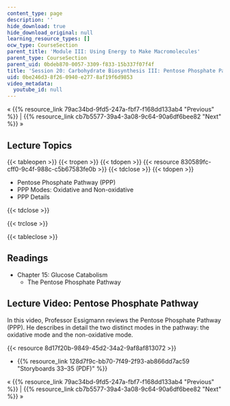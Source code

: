 ```yaml
---
content_type: page
description: ''
hide_download: true
hide_download_original: null
learning_resource_types: []
ocw_type: CourseSection
parent_title: 'Module III: Using Energy to Make Macromolecules'
parent_type: CourseSection
parent_uid: 0bdeb870-0057-3309-f833-15b337f07f4f
title: 'Session 20: Carbohydrate Biosynthesis III: Pentose Phosphate Pathway'
uid: 0be246d3-8f26-0940-e277-8af19f6d9853
video_metadata:
  youtube_id: null
---
```


« {{% resource_link 79ac34bd-9fd5-247a-fbf7-f168dd133ab4 "Previous" %}} | {{% resource_link cb7b5577-39a4-3a08-9c64-90a6df6bee82 "Next" %}} »

Lecture Topics
--------------

{{< tableopen >}}
{{< tropen >}}
{{< tdopen >}}
{{< resource 830589fc-cff0-9c4f-988c-c5b67583fe0b >}}
{{< tdclose >}}
{{< tdopen >}}


*   Pentose Phosphate Pathway (PPP)
*   PPP Modes: Oxidative and Non-oxidative
*   PPP Details


{{< tdclose >}}

{{< trclose >}}

{{< tableclose >}}

Readings
--------

*   Chapter 15: Glucose Catabolism
    *   The Pentose Phosphate Pathway

Lecture Video: Pentose Phosphate Pathway
----------------------------------------

In this video, Professor Essigmann reviews the Pentose Phosphate Pathway (PPP). He describes in detail the two distinct modes in the pathway: the oxidative mode and the non-oxidative mode.

{{< resource 8d17f20b-9849-45d2-34a2-9af8af813072 >}}

*   {{% resource_link 128d7f9c-bb70-7f49-2f93-ab866dd7ac59 "Storyboards 33–35 (PDF)" %}}

« {{% resource_link 79ac34bd-9fd5-247a-fbf7-f168dd133ab4 "Previous" %}} | {{% resource_link cb7b5577-39a4-3a08-9c64-90a6df6bee82 "Next" %}} »